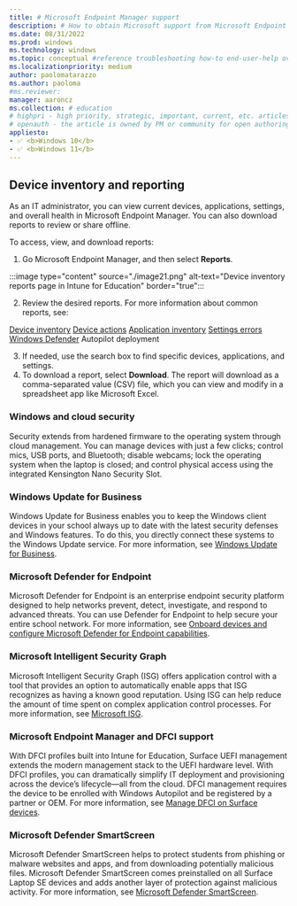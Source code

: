 ```yaml
---
title: # Microsoft Endpoint Manager support
description: # How to obtain Microsoft support from Microsoft Endpoint Manager admin center.
ms.date: 08/31/2022
ms.prod: windows
ms.technology: windows
ms.topic: conceptual #reference troubleshooting how-to end-user-help overview (more in contrib guide)
ms.localizationpriority: medium
author: paolomatarazzo
ms.author: paoloma
#ms.reviewer: 
manager: aaroncz
ms.collection: # education
# highpri - high priority, strategic, important, current, etc. articles
# openauth - the article is owned by PM or community for open authoring
appliesto:
- ✅ <b>Windows 10</b>
- ✅ <b>Windows 11</b>
---
```


## Device inventory and reporting

As an IT administrator, you can view current devices, applications, settings, and overall health in Microsoft Endpoint Manager. You can also download reports to review or share offline.

To access, view, and download reports: 

1. Go Microsoft Endpoint Manager, and then select **Reports**.

:::image type="content" source="./image21.png" alt-text="Device inventory reports page in Intune for Education" border="true":::

2. Review the desired reports. For more information about common reports, see:

[Device inventory](https://docs.microsoft.com/en-us/intune-education/what-are-reports)
[Device actions](https://docs.microsoft.com/en-us/intune-education/what-are-reports)
[Application inventory](https://docs.microsoft.com/en-us/intune-education/what-are-reports)
[Settings errors](https://docs.microsoft.com/en-us/intune-education/what-are-reports)
[Windows Defender](https://docs.microsoft.com/en-us/intune-education/what-are-reports)
Autopilot deployment

3. If needed, use the search box to find specific devices, applications, and settings.
1. To download a report, select **Download**. The report will download as a comma-separated value (CSV) file, which you can view and modify in a spreadsheet app like Microsoft Excel.


### Windows and cloud security

Security extends from hardened firmware to the operating system through cloud management. You can manage devices with just a few clicks; control mics, USB ports, and Bluetooth; disable webcams; lock the operating system when the laptop is closed; and control physical access using the integrated Kensington Nano Security Slot.

### Windows Update for Business

Windows Update for Business enables you to keep the Windows client devices in your school always up to date with the latest security defenses and Windows features. To do this, you directly connect these systems to the Windows Update service. For more information, see [Windows Update for Business](https://docs.microsoft.com/en-us/windows/deployment/update/waas-configure-wufb). 

### Microsoft Defender for Endpoint

Microsoft Defender for Endpoint is an enterprise endpoint security platform designed to help networks prevent, detect, investigate, and respond to advanced threats. You can use Defender for Endpoint to help secure your entire school network. For more information, see [Onboard devices and configure Microsoft Defender for Endpoint capabilities](https://docs.microsoft.com/en-us/microsoft-365/security/defender-endpoint/onboard-configure?view=o365-worldwide).

### Microsoft Intelligent Security Graph

Microsoft Intelligent Security Graph (ISG) offers application control with a tool that provides an option to automatically enable apps that ISG recognizes as having a known good reputation. Using ISG can help reduce the amount of time spent on complex application control processes. For more information, see [Microsoft ISG](https://docs.microsoft.com/en-us/windows/security/threat-protection/windows-defender-application-control/use-windows-defender-application-control-with-intelligent-security-graph).

### Microsoft Endpoint Manager and DFCI support

With DFCI profiles built into Intune for Education, Surface UEFI management extends the modern management stack to the UEFI hardware level. With DFCI profiles, you can dramatically simplify IT deployment and provisioning across the device’s lifecycle—all from the cloud. DFCI management requires the device to be enrolled with Windows Autopilot and be registered by a partner or OEM. For more information, see [Manage DFCI on Surface devices](https://docs.microsoft.com/en-us/surface/surface-manage-dfci-guide).

### Microsoft Defender SmartScreen

Microsoft Defender SmartScreen helps to protect students from phishing or malware websites and apps, and from downloading potentially malicious files. Microsoft Defender SmartScreen comes preinstalled on all Surface Laptop SE devices and adds another layer of protection against malicious activity. For more information, see [Microsoft Defender SmartScreen](https://docs.microsoft.com/en-us/windows/security/threat-protection/microsoft-defender-smartscreen/microsoft-defender-smartscreen-overview).